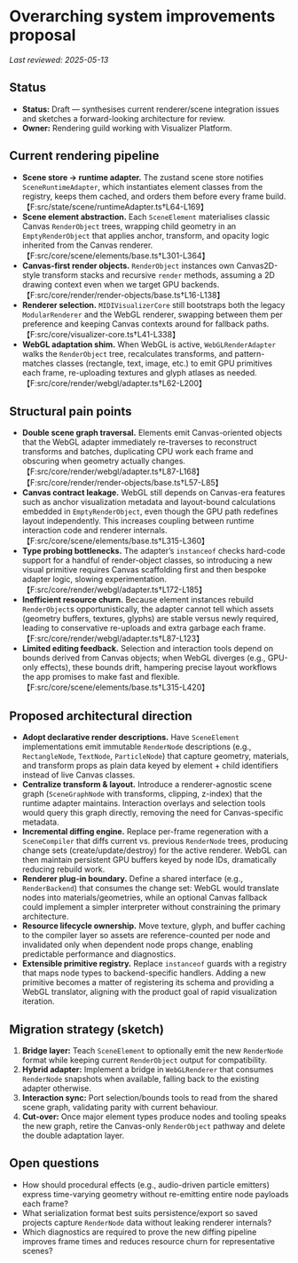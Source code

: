 # Overarching system improvements proposal

_Last reviewed: 2025-05-13_

## Status
- **Status:** Draft — synthesises current renderer/scene integration issues and sketches a forward-looking architecture for review.
- **Owner:** Rendering guild working with Visualizer Platform.

## Current rendering pipeline
- **Scene store → runtime adapter.** The zustand scene store notifies `SceneRuntimeAdapter`, which instantiates element classes from the registry, keeps them cached, and orders them before every frame build.【F:src/state/scene/runtimeAdapter.ts†L64-L169】
- **Scene element abstraction.** Each `SceneElement` materialises classic Canvas `RenderObject` trees, wrapping child geometry in an `EmptyRenderObject` that applies anchor, transform, and opacity logic inherited from the Canvas renderer.【F:src/core/scene/elements/base.ts†L301-L364】
- **Canvas-first render objects.** `RenderObject` instances own Canvas2D-style transform stacks and recursive `render` methods, assuming a 2D drawing context even when we target GPU backends.【F:src/core/render/render-objects/base.ts†L16-L138】
- **Renderer selection.** `MIDIVisualizerCore` still bootstraps both the legacy `ModularRenderer` and the WebGL renderer, swapping between them per preference and keeping Canvas contexts around for fallback paths.【F:src/core/visualizer-core.ts†L41-L338】
- **WebGL adaptation shim.** When WebGL is active, `WebGLRenderAdapter` walks the `RenderObject` tree, recalculates transforms, and pattern-matches classes (rectangle, text, image, etc.) to emit GPU primitives each frame, re-uploading textures and glyph atlases as needed.【F:src/core/render/webgl/adapter.ts†L62-L200】

## Structural pain points
- **Double scene graph traversal.** Elements emit Canvas-oriented objects that the WebGL adapter immediately re-traverses to reconstruct transforms and batches, duplicating CPU work each frame and obscuring when geometry actually changes.【F:src/core/render/webgl/adapter.ts†L87-L168】【F:src/core/render/render-objects/base.ts†L57-L85】
- **Canvas contract leakage.** WebGL still depends on Canvas-era features such as anchor visualization metadata and layout-bound calculations embedded in `EmptyRenderObject`, even though the GPU path redefines layout independently. This increases coupling between runtime interaction code and renderer internals.【F:src/core/scene/elements/base.ts†L315-L360】
- **Type probing bottlenecks.** The adapter’s `instanceof` checks hard-code support for a handful of render-object classes, so introducing a new visual primitive requires Canvas scaffolding first and then bespoke adapter logic, slowing experimentation.【F:src/core/render/webgl/adapter.ts†L172-L185】
- **Inefficient resource churn.** Because element instances rebuild `RenderObject`s opportunistically, the adapter cannot tell which assets (geometry buffers, textures, glyphs) are stable versus newly required, leading to conservative re-uploads and extra garbage each frame.【F:src/core/render/webgl/adapter.ts†L87-L123】
- **Limited editing feedback.** Selection and interaction tools depend on bounds derived from Canvas objects; when WebGL diverges (e.g., GPU-only effects), these bounds drift, hampering precise layout workflows the app promises to make fast and flexible.【F:src/core/scene/elements/base.ts†L315-L420】

## Proposed architectural direction
- **Adopt declarative render descriptions.** Have `SceneElement` implementations emit immutable `RenderNode` descriptions (e.g., `RectangleNode`, `TextNode`, `ParticleNode`) that capture geometry, materials, and transform props as plain data keyed by element + child identifiers instead of live Canvas classes.
- **Centralize transform & layout.** Introduce a renderer-agnostic scene graph (`SceneGraphNode` with transforms, clipping, z-index) that the runtime adapter maintains. Interaction overlays and selection tools would query this graph directly, removing the need for Canvas-specific metadata.
- **Incremental diffing engine.** Replace per-frame regeneration with a `SceneCompiler` that diffs current vs. previous `RenderNode` trees, producing change sets (create/update/destroy) for the active renderer. WebGL can then maintain persistent GPU buffers keyed by node IDs, dramatically reducing rebuild work.
- **Renderer plug-in boundary.** Define a shared interface (e.g., `RenderBackend`) that consumes the change set: WebGL would translate nodes into materials/geometries, while an optional Canvas fallback could implement a simpler interpreter without constraining the primary architecture.
- **Resource lifecycle ownership.** Move texture, glyph, and buffer caching to the compiler layer so assets are reference-counted per node and invalidated only when dependent node props change, enabling predictable performance and diagnostics.
- **Extensible primitive registry.** Replace `instanceof` guards with a registry that maps node types to backend-specific handlers. Adding a new primitive becomes a matter of registering its schema and providing a WebGL translator, aligning with the product goal of rapid visualization iteration.

## Migration strategy (sketch)
1. **Bridge layer:** Teach `SceneElement` to optionally emit the new `RenderNode` format while keeping current `RenderObject` output for compatibility.
2. **Hybrid adapter:** Implement a bridge in `WebGLRenderer` that consumes `RenderNode` snapshots when available, falling back to the existing adapter otherwise.
3. **Interaction sync:** Port selection/bounds tools to read from the shared scene graph, validating parity with current behaviour.
4. **Cut-over:** Once major element types produce nodes and tooling speaks the new graph, retire the Canvas-only `RenderObject` pathway and delete the double adaptation layer.

## Open questions
- How should procedural effects (e.g., audio-driven particle emitters) express time-varying geometry without re-emitting entire node payloads each frame?
- What serialization format best suits persistence/export so saved projects capture `RenderNode` data without leaking renderer internals?
- Which diagnostics are required to prove the new diffing pipeline improves frame times and reduces resource churn for representative scenes?
